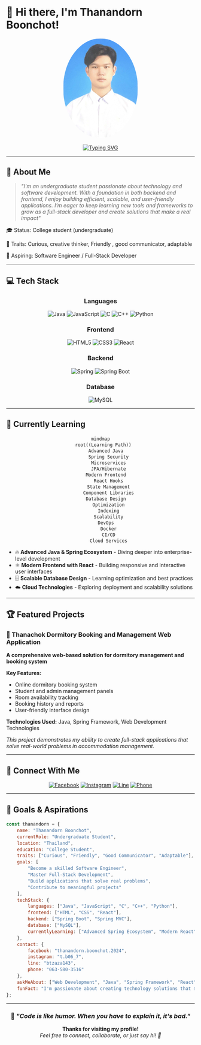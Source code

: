 # 👋 Hi there, I'm Thanandorn Boonchot!

<div align="center">
  <img src="Photo.jpg" alt="Thanandorn Boonchot" width="200" style="border-radius: 50%;" />
</div>

<div align="center">
  
  [![Typing SVG](https://readme-typing-svg.herokuapp.com?font=Fira+Code&duration=3000&pause=1000&color=36BCF7&center=true&vCenter=true&width=435&lines=Frontend-Backend+Developer;Tech+Enthusiast;Problem+Solver)](https://git.io/typing-svg)
  
</div>

---

## 🚀 About Me

> *"I'm an undergraduate student passionate about technology and software development. With a foundation in both backend and frontend, I enjoy building efficient, scalable, and user-friendly applications. I’m eager to keep learning new tools and frameworks to grow as a full-stack developer and create solutions that make a real impact"*

🎓 Status: College student (undergraduate)

🤝 Traits: Curious, creative thinker, Friendly , good communicator, adaptable

🚀 Aspiring: Software Engineer / Full-Stack Developer 

---

## 💻 Tech Stack

<div align="center">

### **Languages**
![Java](https://img.shields.io/badge/Java-ED8B00?style=for-the-badge&logo=openjdk&logoColor=white)
![JavaScript](https://img.shields.io/badge/JavaScript-F7DF1E?style=for-the-badge&logo=javascript&logoColor=black)
![C](https://img.shields.io/badge/C-00599C?style=for-the-badge&logo=c&logoColor=white)
![C++](https://img.shields.io/badge/C++-00599C?style=for-the-badge&logo=c%2B%2B&logoColor=white)
![Python](https://img.shields.io/badge/Python-3776AB?style=for-the-badge&logo=python&logoColor=white)

### **Frontend**
![HTML5](https://img.shields.io/badge/HTML5-E34F26?style=for-the-badge&logo=html5&logoColor=white)
![CSS3](https://img.shields.io/badge/CSS3-1572B6?style=for-the-badge&logo=css3&logoColor=white)
![React](https://img.shields.io/badge/React-20232A?style=for-the-badge&logo=react&logoColor=61DAFB)

### **Backend**
![Spring](https://img.shields.io/badge/Spring-6DB33F?style=for-the-badge&logo=spring&logoColor=white)
![Spring Boot](https://img.shields.io/badge/Spring_Boot-F2F4F9?style=for-the-badge&logo=spring-boot)

### **Database**
![MySQL](https://img.shields.io/badge/MySQL-00000F?style=for-the-badge&logo=mysql&logoColor=white)

</div>

---


## 🌱 Currently Learning

<div align="center">

```mermaid
mindmap
  root((Learning Path))
    Advanced Java
      Spring Security
      Microservices
      JPA/Hibernate
    Modern Frontend
      React Hooks
      State Management
      Component Libraries
    Database Design
      Optimization
      Indexing
      Scalability
    DevOps
      Docker
      CI/CD
      Cloud Services
```

</div>

- 🔥 **Advanced Java & Spring Ecosystem** - Diving deeper into enterprise-level development
- ⚛️ **Modern Frontend with React** - Building responsive and interactive user interfaces  
- 🗄️ **Scalable Database Design** - Learning optimization and best practices
- ☁️ **Cloud Technologies** - Exploring deployment and scalability solutions

---

## 🏆 Featured Projects

### 🏨 Thanachok Dormitory Booking and Management Web Application
**A comprehensive web-based solution for dormitory management and booking system**

**Key Features:** 
- Online dormitory booking system
- Student and admin management panels  
- Room availability tracking
- Booking history and reports
- User-friendly interface design

**Technologies Used:** Java, Spring Framework, Web Development Technologies

*This project demonstrates my ability to create full-stack applications that solve real-world problems in accommodation management.*

---

## 📱 Connect With Me

<div align="center">

[![Facebook](https://img.shields.io/badge/Facebook-1877F2?style=for-the-badge&logo=facebook&logoColor=white)](https://www.facebook.com/thanandorn.boonchot.2024/)
[![Instagram](https://img.shields.io/badge/Instagram-E4405F?style=for-the-badge&logo=instagram&logoColor=white)](https://www.instagram.com/t.b06_7/)
[![Line](https://img.shields.io/badge/Line-00C300?style=for-the-badge&logo=line&logoColor=white)](https://line.me/ti/p/btzaza143)
[![Phone](https://img.shields.io/badge/Phone-FF6B6B?style=for-the-badge&logo=phone&logoColor=white)](tel:0635803516)

</div>

---

## 🎯 Goals & Aspirations

```javascript
const thanandorn = {
    name: "Thanandorn Boonchot",
    currentRole: "Undergraduate Student",
    location: "Thailand",
    education: "College Student",
    traits: ["Curious", "Friendly", "Good Communicator", "Adaptable"],
    goals: [
        "Become a skilled Software Engineer",
        "Master Full-Stack Development",
        "Build applications that solve real problems",
        "Contribute to meaningful projects"
    ],
    techStack: {
        languages: ["Java", "JavaScript", "C", "C++", "Python"],
        frontend: ["HTML", "CSS", "React"],
        backend: ["Spring Boot", "Spring MVC"],
        database: ["MySQL"],
        currentlyLearning: ["Advanced Spring Ecosystem", "Modern React", "Database Optimization"]
    },
    contact: {
        facebook: "thanandorn.boonchot.2024",
        instagram: "t.b06_7",
        line: "btzaza143",
        phone: "063-580-3516"
    },
    askMeAbout: ["Web Development", "Java", "Spring Framework", "React", "Database Design"],
    funFact: "I'm passionate about creating technology solutions that make a real impact! 🚀"
};
```

---

<div align="center">
  
  ### 💫 *"Code is like humor. When you have to explain it, it's bad."* 
  
  **Thanks for visiting my profile!**  
  *Feel free to connect, collaborate, or just say hi! 🚀*
  
</div>
